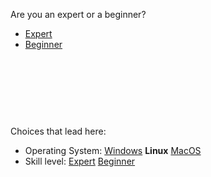 Are you an expert or a beginner?



- [Expert](start3_ba.md)
- [Beginner](start3_bb.md)



<br><br><br>
------
Choices that lead here:
- Operating System: [Windows](start2_a.md) **Linux** [MacOS](start2_c.md)
- Skill level: [Expert](start2_ba.md) [Beginner](start2_bb.md)
